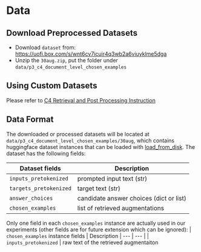 # Data

## Download Preprocessed Datasets
- Download `dataset` from: https://uofi.box.com/s/wnt6cv7icuir4q3wb2a6viuyklme5dga
- Unzip the `30aug.zip`, put the folder under `data/p3_c4_document_level_chosen_examples`

## Using Custom Datasets
Please refer to [C4 Retrieval and Post Processing Instruction](../C4_retrieval/README.md)

## Data Format
The downloaded or processed datasets will be located at `data/p3_c4_document_level_chosen_examples/30aug`, which contains huggingface dataset instances that can be loaded with [load_from_disk](https://huggingface.co/docs/datasets/package_reference/loading_methods#datasets.load_from_disk). The dataset has the following fields:

| Dataset fields | Description |
--- | --- |
| `inputs_pretokenized` | prompted input text (str)
| `targets_pretokenized` | target text (str)
| `answer_choices` | candidate answer choices (dict or list) 
| `chosen_examples` | list of retrieved augmentations

Only one field in each `chosen_examples` instance are actually used in our experiments (other fields are for future extension which can be ignored):
| `chosen_examples` instance fields | Description |
--- | --- |
| `inputs_pretokenized` | raw text of the retrieved augmentaiton
